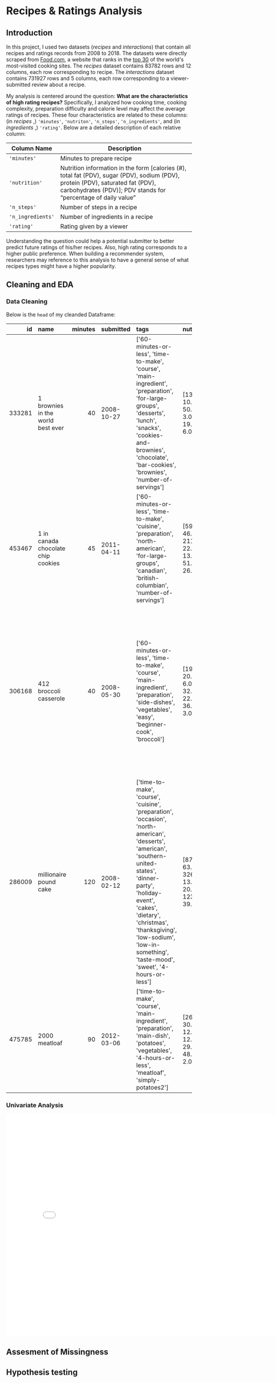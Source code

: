 # Recipes & Ratings Analysis

## Introduction

In this project, I used two datasets (*recipes* and *interactions*) that contain all recipes and ratings records from 2008 to 2018. The datasets were directly scraped from [Food.com](https://www.food.com/), a website that ranks in the [top 30](https://www.similarweb.com/top-websites/food-and-drink/cooking-and-recipes/) of the world's most-visited cooking sites. The *recipes* dataset contains 83782 rows and 12 columns, each row corresponding to recipe. The *interactions* dataset contains 731927 rows and 5 columns, each row corresponding to a viewer-submitted review about a recipe.

My analysis is centered around the question: **What are the characteristics of high rating recipes?** Specifically, I analyzed how cooking time, cooking complexity, preparation difficulty and calorie level may affect the average ratings of recipes. These four characteristics are related to these columns: (in *recipes* ,) `'minutes'`, `'nutriton'`, `'n_steps'`, `'n_ingredients'`, and (in *ingredients* ,) `'rating'`. Below are a detailed description of each relative column:

| Column Name | Description |
| --- | --- |
| `'minutes'`| Minutes to prepare recipe |
| `'nutrition'` | Nutrition information in the form [calories (#), total fat (PDV), sugar (PDV), sodium (PDV), protein (PDV), saturated fat (PDV), carbohydrates (PDV)]; PDV stands for “percentage of daily value” |
| `'n_steps'` | Number of steps in a recipe |
| `'n_ingredients'` | Number of ingredients in a recipe |
| `'rating'` | Rating given by a viewer |


Understanding the question could help a potential submitter to better predict future ratings of his/her recipes. Also, high rating corresponds to a higher public preference. When building a recommender system, researchers may reference to this analysis to have a general sense of what recipes types might have a higher popularity. 

## Cleaning and EDA

### Data Cleaning

Below is the `head` of my cleanded Dataframe:

|     id | name                                 |   minutes | submitted   | tags                                                                                                                                                                                                                                                                                               | nutrition                                     |   n_steps | description                                                                                                                                                                                                                                                                                                                                                                       |   n_ingredients |   average_rating |
|-------:|:-------------------------------------|----------:|:------------|:---------------------------------------------------------------------------------------------------------------------------------------------------------------------------------------------------------------------------------------------------------------------------------------------------|:----------------------------------------------|----------:|:----------------------------------------------------------------------------------------------------------------------------------------------------------------------------------------------------------------------------------------------------------------------------------------------------------------------------------------------------------------------------------|----------------:|-----------------:|
| 333281 | 1 brownies in the world    best ever |        40 | 2008-10-27  | ['60-minutes-or-less', 'time-to-make', 'course', 'main-ingredient', 'preparation', 'for-large-groups', 'desserts', 'lunch', 'snacks', 'cookies-and-brownies', 'chocolate', 'bar-cookies', 'brownies', 'number-of-servings']                                                                        | [138.4, 10.0, 50.0, 3.0, 3.0, 19.0, 6.0]      |        10 | these are the most; chocolatey, moist, rich, dense, fudgy, delicious brownies that you'll ever make.....sereiously! there's no doubt that these will be your fav brownies ever for you can add things to them or make them plain.....either way they're pure heaven!                                                                                                              |               9 |                4 |
| 453467 | 1 in canada chocolate chip cookies   |        45 | 2011-04-11  | ['60-minutes-or-less', 'time-to-make', 'cuisine', 'preparation', 'north-american', 'for-large-groups', 'canadian', 'british-columbian', 'number-of-servings']                                                                                                                                      | [595.1, 46.0, 211.0, 22.0, 13.0, 51.0, 26.0]  |        12 | this is the recipe that we use at my school cafeteria for chocolate chip cookies. they must be the best chocolate chip cookies i have ever had! if you don't have margarine or don't like it, then just use butter (softened) instead.                                                                                                                                            |              11 |                5 |
| 306168 | 412 broccoli casserole               |        40 | 2008-05-30  | ['60-minutes-or-less', 'time-to-make', 'course', 'main-ingredient', 'preparation', 'side-dishes', 'vegetables', 'easy', 'beginner-cook', 'broccoli']                                                                                                                                               | [194.8, 20.0, 6.0, 32.0, 22.0, 36.0, 3.0]     |         6 | since there are already 411 recipes for broccoli casserole posted to "zaar" ,i decided to call this one  #412 broccoli casserole.i don't think there are any like this one in the database. i based this one on the famous "green bean casserole" from campbell's soup. but i think mine is better since i don't like cream of mushroom soup.submitted to "zaar" on may 28th,2008 |               9 |                5 |
| 286009 | millionaire pound cake               |       120 | 2008-02-12  | ['time-to-make', 'course', 'cuisine', 'preparation', 'occasion', 'north-american', 'desserts', 'american', 'southern-united-states', 'dinner-party', 'holiday-event', 'cakes', 'dietary', 'christmas', 'thanksgiving', 'low-sodium', 'low-in-something', 'taste-mood', 'sweet', '4-hours-or-less'] | [878.3, 63.0, 326.0, 13.0, 20.0, 123.0, 39.0] |         7 | why a millionaire pound cake?  because it's super rich!  this scrumptious cake is the pride of an elderly belle from jackson, mississippi.  the recipe comes from "the glory of southern cooking" by james villas.                                                                                                                                                                |               7 |                5 |
| 475785 | 2000 meatloaf                        |        90 | 2012-03-06  | ['time-to-make', 'course', 'main-ingredient', 'preparation', 'main-dish', 'potatoes', 'vegetables', '4-hours-or-less', 'meatloaf', 'simply-potatoes2']                                                                                                                                             | [267.0, 30.0, 12.0, 12.0, 29.0, 48.0, 2.0]    |        17 | ready, set, cook! special edition contest entry: a mediterranean flavor inspired meatloaf dish. featuring: simply potatoes - shredded hash browns, egg, bacon, spinach, red bell pepper, and goat cheese.                                                                                                                                                                         |              13 |                5 |


### Univariate Analysis

<iframe src="assets/uni_rating.html" width=800 height=600 frameBorder=0></iframe>

## Assesment of Missingness

## Hypothesis testing


